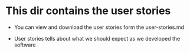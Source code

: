 # This dir contains the user stories

- You can view and download the user stories form the user-stories.md

- User stories tells about what we should expect as we developed the software
